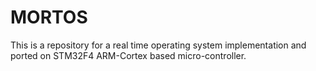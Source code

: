 # MORTOS
This is a repository for a real time operating system implementation and ported on STM32F4 ARM-Cortex based micro-controller.
